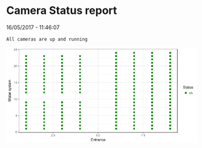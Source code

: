 Camera Status report
================
16/05/2017 - 11:46:07

    All cameras are up and running

![](camreport_files/figure-markdown_github/unnamed-chunk-2-1.png)
